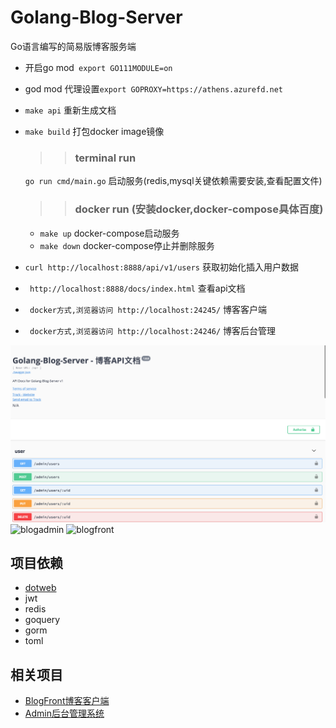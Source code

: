 # Golang-Blog-Server
Go语言编写的简易版博客服务端
+ 开启go mod` export GO111MODULE=on`
+ god mod 代理设置`export GOPROXY=https://athens.azurefd.net`
+ `make api` 重新生成文档
+ `make build` 打包docker image镜像
    >> ### terminal run
    `go run cmd/main.go` 启动服务(redis,mysql关键依赖需要安装,查看配置文件)
 
    >> ### docker run (安装docker,docker-compose具体百度)
    - `make up` docker-compose启动服务
    - `make down` docker-compose停止并删除服务
+ `curl http://localhost:8888/api/v1/users` 获取初始化插入用户数据
+ ` http://localhost:8888/docs/index.html` 查看api文档
+ ` docker方式,浏览器访问 http://localhost:24245/` 博客客户端
+ ` docker方式,浏览器访问 http://localhost:24246/` 博客后台管理

![apidoc](/screenshot/apidoc.png)
![blogadmin](https://github.com/lyw1995/Angular5-Blog-Admin/raw/master/snapshot/blog_admin.png)
![blogfront](https://github.com/lyw1995/Angular5-Blog-Front/raw/master/snapshot/blog_front.png)
## 项目依赖
* [dotweb](https://github.com/devfeel/dotweb)
* jwt
* redis
* goquery
* gorm
* toml

## 相关项目
* [BlogFront博客客户端](https://github.com/lyw1995/Angular5-Blog-Front)
* [Admin后台管理系统](https://github.com/lyw1995/Angular5-Blog-Admin)

